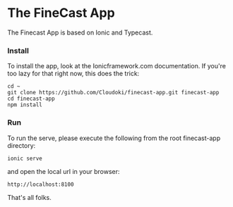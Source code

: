 # The FineCast App
The Finecast App is based on Ionic and Typecast.


### Install
To install the app, look at the Ionicframework.com documentation.
If you're too lazy for that right now, this does the trick:

```
cd ~
git clone https://github.com/Cloudoki/finecast-app.git finecast-app
cd finecast-app
npm install
```

### Run
To run the serve, please execute the following from the root finecast-app directory:

```
ionic serve
```

and open the local url in your browser:

```
http://localhost:8100
```

That's all folks.
